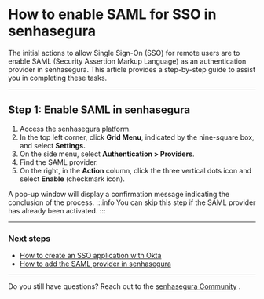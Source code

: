 # How to enable SAML for SSO in senhasegura

The initial actions to allow Single Sign-On (SSO) for remote users are to enable SAML (Security Assertion Markup Language) as an authentication provider in senhasegura. This article provides a step-by-step guide to assist you in completing these tasks.

* * *
## Step 1: Enable SAML in senhasegura

1. Access the senhasegura platform.
2. In the top left corner, click **Grid Menu**, indicated by the nine-square box, and select **Settings.**
3. On the side menu, select **Authentication > Providers**.
4. Find the SAML provider.
5. On the right, in the **Action** column, click the three vertical dots icon and select **Enable** (checkmark icon).

A pop-up window will display a confirmation message indicating the conclusion of the process.
 :::info
You can skip this step if the SAML provider has already been activated.
:::

* * *
### Next steps

* [How to create an SSO application with Okta](/v3-32/docs/administration-how-to-create-a-saml-application-with-okta)
* [How to add the SAML provider in senhasegura](/v3-32/docs/administration-how-to-add-the-saml-provider-to-senhasegura)

* * *

Do you still have questions? Reach out to the [senhasegura Community](https://community.senhasegura.io/) .

